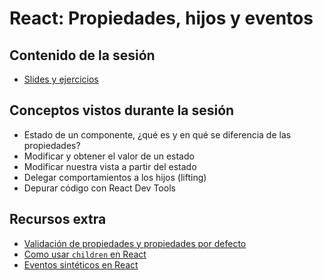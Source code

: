 # React: Propiedades, hijos y eventos

## Contenido de la sesión

- [Slides y ejercicios](http://slides.com/adalab/deck-2-2-5#/)

## Conceptos vistos durante la sesión

- Estado de un componente, ¿qué es y en qué se diferencia de las propiedades?
- Modificar y obtener el valor de un estado
- Modificar nuestra vista a partir del estado
- Delegar comportamientos a los hijos (lifting)
- Depurar código con React Dev Tools

## Recursos extra

- [Validación de propiedades y propiedades por defecto](https://facebook.github.io/react/docs/typechecking-with-proptypes.html)
- [Como usar `children` en React](https://egghead.io/lessons/react-owner-ownee-relationship)
- [Eventos sintéticos en React](https://egghead.io/lessons/react-react-synthetic-event-system)

